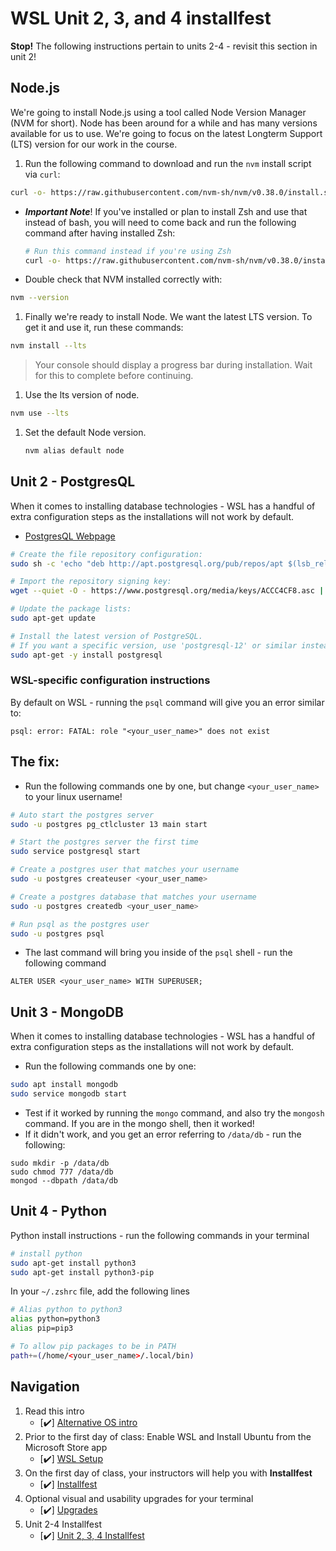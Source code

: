 # WSL Unit 2, 3, and 4 installfest

**Stop!** The following instructions pertain to units 2-4 - revisit this section in unit 2!

## Node.js

We're going to install Node.js using a tool called Node Version Manager \(NVM for short\). Node has been around for a while and has many versions available for us to use. We're going to focus on the latest Longterm Support \(LTS\) version for our work in the course.

1. Run the following command to download and run the `nvm` install script via `curl`:

```bash
curl -o- https://raw.githubusercontent.com/nvm-sh/nvm/v0.38.0/install.sh | bash
```

* _**Important Note**_! If you've installed or plan to install Zsh and use that instead of bash, you will need to come back and run the following command after having installed Zsh:

  ```bash
  # Run this command instead if you're using Zsh
  curl -o- https://raw.githubusercontent.com/nvm-sh/nvm/v0.38.0/install.sh | zsh
  ```

* Double check that NVM installed correctly with:

```bash
nvm --version
```

1. Finally we're ready to install Node. We want the latest LTS version. To get it and use it, run these commands:

```bash
nvm install --lts
```

> Your console should display a progress bar during installation. Wait for this to complete before continuing.

1. Use the lts version of node.

```bash
nvm use --lts
```

1. Set the default Node version.

   ```bash
   nvm alias default node
   ```

## Unit 2 - PostgresQL

When it comes to installing database technologies - WSL has a handful of extra configuration steps as the installations will not work by default.

* [PostgresQL Webpage](https://www.postgresql.org/download/linux/ubuntu/)

```bash
# Create the file repository configuration:
sudo sh -c 'echo "deb http://apt.postgresql.org/pub/repos/apt $(lsb_release -cs)-pgdg main" > /etc/apt/sources.list.d/pgdg.list'

# Import the repository signing key:
wget --quiet -O - https://www.postgresql.org/media/keys/ACCC4CF8.asc | sudo apt-key add -

# Update the package lists:
sudo apt-get update

# Install the latest version of PostgreSQL.
# If you want a specific version, use 'postgresql-12' or similar instead of 'postgresql':
sudo apt-get -y install postgresql
```

### WSL-specific configuration instructions

By default on WSL - running the `psql` command will give you an error similar to:

`psql: error: FATAL: role "<your_user_name>" does not exist`

## The fix:

* Run the following commands one by one, but change `<your_user_name>` to your linux username!

```bash
# Auto start the postgres server
sudo -u postgres pg_ctlcluster 13 main start

# Start the postgres server the first time
sudo service postgresql start

# Create a postgres user that matches your username
sudo -u postgres createuser <your_user_name>

# Create a postgres database that matches your username
sudo -u postgres createdb <your_user_name>

# Run psql as the postgres user
sudo -u postgres psql
```

* The last command will bring you inside of the `psql` shell - run the following command

```text
ALTER USER <your_user_name> WITH SUPERUSER;
```

## Unit 3 - MongoDB

When it comes to installing database technologies - WSL has a handful of extra configuration steps as the installations will not work by default.

* Run the following commands one by one:

```bash
sudo apt install mongodb
sudo service mongodb start
```

* Test if it worked by running the `mongo` command, and also try the `mongosh` command. If you are in the mongo shell, then it worked!
* If it didn't work, and you get an error referring to `/data/db` - run the following:

```text
sudo mkdir -p /data/db
sudo chmod 777 /data/db
mongod --dbpath /data/db
```

## Unit 4 - Python

Python install instructions - run the following commands in your terminal

```bash
# install python
sudo apt-get install python3
sudo apt-get install python3-pip
```

In your `~/.zshrc` file, add the following lines

```bash
# Alias python to python3
alias python=python3
alias pip=pip3

# To allow pip packages to be in PATH
path+=(/home/<your_user_name>/.local/bin)
```

## Navigation

1. Read this intro
   * \[✔️\] [Alternative OS intro](./)  
2. Prior to the first day of class: Enable WSL and Install Ubuntu from the Microsoft Store app
   * \[✔️\] [WSL Setup](wsl-setup.md)
3. On the first day of class, your instructors will help you with **Installfest**
   * \[✔️\] [Installfest](wsl-installfest.md)
4. Optional visual and usability upgrades for your terminal
   * \[✔️\] [Upgrades](upgrades.md)
5. Unit 2-4 Installfest
   * \[✔️\] [Unit 2, 3, 4 Installfest](wsl-unit234.md)

